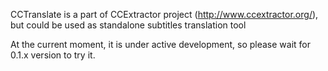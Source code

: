 CCTranslate is a part of CCExtractor project (http://www.ccextractor.org/),
but could be used as standalone subtitles translation tool

At the current moment, it is under active development, so please wait for 0.1.x version to try it.
